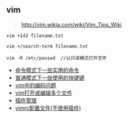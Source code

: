 ## vim

> <http://vim.wikia.com/wiki/Vim_Tips_Wiki> <br/>

```
vim +143 filename.txt

vim +/search-term filename.txt

vim -R /etc/passwd  //以只读模式打开文件
```

+ [命令模式下一些实用的命令](https://github.com/HudsonWu/linuxStudying/blob/master/vim/cmd.md)
+ [普通模式下一些使用的快键键](https://github.com/HudsonWu/linuxStudying/blob/master/vim/normal.md)
+ [vim中的编码问题](https://github.com/HudsonWu/linuxStudying/blob/master/vim/encoding.md)
+ [vim打开或编辑多个文件](https://github.com/HudsonWu/linuxStudying/blob/master/vim/multifile.md)
+ [插件管理](https://github.com/HudsonWu/linuxStudying/tree/master/vim/conf_plug)
+ [vimrc配置文件(不使用插件)](https://github.com/HudsonWu/linuxStudying/blob/master/vim/vimrc.md)
